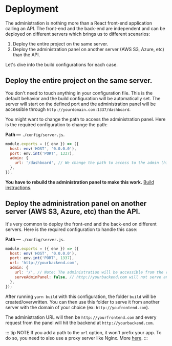 # Deployment

The administration is nothing more than a React front-end application calling an API. The front-end and the back-end are independent and can be deployed on different servers which brings us to different scenarios:

1. Deploy the entire project on the same server.
2. Deploy the administration panel on another server (AWS S3, Azure, etc) than the API.

Let's dive into the build configurations for each case.

## Deploy the entire project on the same server.

You don't need to touch anything in your configuration file. This is the default behavior and the build configuration will be automatically set. The server will start on the defined port and the administration panel will be accessible through `http://yourdomain.com:1337/dashboard`.

You might want to change the path to access the administration panel. Here is the required configuration to change the path:

**Path —** `./config/server.js`.

```js
module.exports = ({ env }) => ({
  host: env('HOST', '0.0.0.0'),
  port: env.int('PORT', 1337),
  admin: {
    url: '/dashboard', // We change the path to access to the admin (highly recommended for security reasons).
  },
});
```

**You have to rebuild the administration panel to make this work.** [Build instructions](./customization.md#build).

## Deploy the administration panel on another server (AWS S3, Azure, etc) than the API.

It's very common to deploy the front-end and the back-end on different servers. Here is the required configuration to handle this case:

**Path —** `./config/server.js`.

```js
module.exports = ({ env }) => ({
  host: env('HOST', '0.0.0.0'),
  port: env.int('PORT', 1337),
  url: 'http://yourbackend.com',
  admin: {
    url: '/', // Note: The administration will be accessible from the root of the domain (ex: http://yourfrontend.com/)
    serveAdminPanel: false, // http://yourbackend.com will not serve any static admin files
  },
});
```

After running `yarn build` with this configuration, the folder `build` will be created/overwritten. You can then use this folder to serve it from another server with the domain of your choice (ex: `http://youfrontend.com`).

The administration URL will then be `http://yourfrontend.com` and every request from the panel will hit the backend at `http://yourbackend.com`.

::: tip NOTE
If you add a path to the `url` option, it won't prefix your app. To do so, you need to also use a proxy server like Nginx. More [here](../getting-started/deployment#optional-software-guides).
:::
